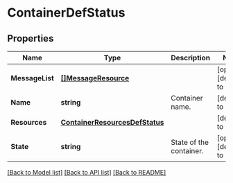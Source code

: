 # ContainerDefStatus

## Properties
Name | Type | Description | Notes
------------ | ------------- | ------------- | -------------
**MessageList** | [**[]MessageResource**](message_resource.md) |  | [optional] [default to null]
**Name** | **string** | Container name. | [default to null]
**Resources** | [**ContainerResourcesDefStatus**](container_resources_def_status.md) |  | [default to null]
**State** | **string** | State of the container. | [optional] [default to null]

[[Back to Model list]](../README.md#documentation-for-models) [[Back to API list]](../README.md#documentation-for-api-endpoints) [[Back to README]](../README.md)


